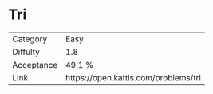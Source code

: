 # Tri

<table>
    <tr>
        <td>Category</td>
        <td>Easy</td>
    </tr>
    <tr>
        <td>Diffulty</td>
        <td>1.8</td>
    </tr>
    <tr>
        <td>Acceptance</td>
        <td>49.1 %</td>
    </tr>
    <tr>
        <td>Link</td>
        <td>https://open.kattis.com/problems/tri</td>
    </tr>
</table>